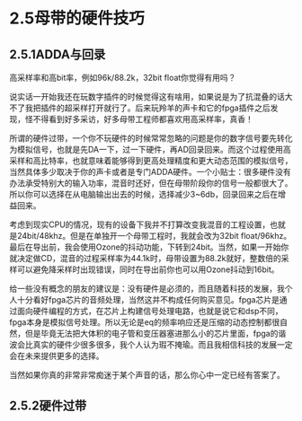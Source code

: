 2.5母带的硬件技巧
=======

## 2.5.1ADDA与回录

高采样率和高bit率，例如96k/88.2k，32bit float你觉得有用吗？

说实话一开始我还在玩数字插件的时候觉得这有啥用，如果说是为了抗混叠的话大不了我把插件的超采样打开就行了。后来玩羚羊的声卡和它的fpga插件之后发现，怪不得看到好多采访，好多母带工程师都喜欢用高采样率，真香！

所谓的硬件过带，一个你不玩硬件的时候常常忽略的问题是你的数字信号要先转化为模拟信号，也就是先DA一下，过一下硬件，再AD回录回来。而这个过程使用高采样和高比特率，也就意味着能够得到更高处理精度和更大动态范围的模拟信号，当然具体多少取决于你的声卡或者是专门ADDA硬件。一个小贴士：很多硬件没有办法承受特别大的输入功率，混音时还好，但在母带阶段你的信号一般都很大了。所以你可以选择在从电脑输出出去的时候，选择减少3~6db，回录回来之后在增益回来。

考虑到现实CPU的情况，现有的设备下我并不打算改变我混音的工程设置，也就是24bit/48khz。但是在单独开一个母带工程时，我就会改为32bit float/96khz。最后在导出前，我会使用Ozone的抖动功能，下转到24bit。当然，如果一开始你就决定做CD，混音的过程采样率为44.1k时，母带设置为88.2k就好，整数倍的采样可以避免降采样时出现错误，同时在导出前你也可以用Ozone抖动到16bit。

给一些没有概念的朋友的建议是：没有硬件是必须的，而且随着科技的发展，我个人十分看好fpga芯片的音频处理，当然这并不构成任何购买意见。fpga芯片是通过面向硬件编程的方式，在芯片上构建信号处理电路，也就是说它和dsp不同，fpga本身是模拟信号处理。所以无论是eq的频率响应还是压缩的动态控制都很自然，但是毕竟无法把大体积的电子管和变压器塞进那么小的芯片里面，fpga的谐波会比真实的硬件少很多很多，我个人认为瑕不掩瑜。而且我相信科技的发展一定会在未来提供更多的选择。

当然如果你真的非常非常痴迷于某个声音的话，那么你心中一定已经有答案了。

## 2.5.2硬件过带